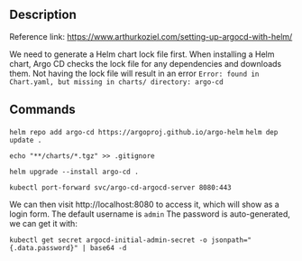 ## Description
Reference link: https://www.arthurkoziel.com/setting-up-argocd-with-helm/

We need to generate a Helm chart lock file first.
When installing a Helm chart, Argo CD checks the lock file for any dependencies and downloads them. Not having the lock file will result in an error
`Error: found in Chart.yaml, but missing in charts/ directory: argo-cd`

## Commands

`helm repo add argo-cd https://argoproj.github.io/argo-helm`
`helm dep update .`

`echo "**/charts/*.tgz" >> .gitignore`

`helm upgrade --install argo-cd .`

`kubectl port-forward svc/argo-cd-argocd-server 8080:443`

We can then visit http://localhost:8080 to access it, which will show as a login form. The default username is `admin`
The password is auto-generated, we can get it with:

`kubectl get secret argocd-initial-admin-secret -o jsonpath="{.data.password}" | base64 -d`
